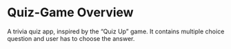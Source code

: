 


#  Quiz-Game Overview



A trivia quiz app, inspired by the “Quiz Up” game. It contains multiple choice question and user has to choose the answer.
